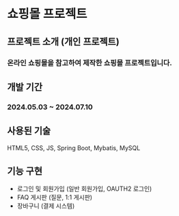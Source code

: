 # 쇼핑몰 프로젝트


## 프로젝트 소개 (개인 프로젝트)


### 온라인 쇼핑몰을 참고하여 제작한 쇼핑몰 프로젝트입니다.


## 개발 기간

###  2024.05.03 ~ 2024.07.10

## 사용된 기술

HTML5, CSS, JS, Spring Boot, Mybatis, MySQL

## 기능 구현

+ 로그인 및 회원가입 (일반 회원가입, OAUTH2 로그인)
+ FAQ 게시판 (질문, 1:1 게시판)
+ 장바구니 (결제 시스템)
